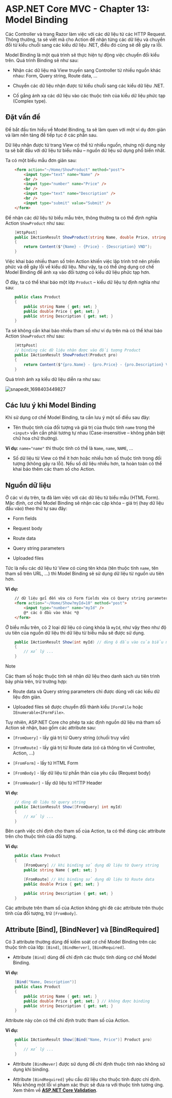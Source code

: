 # ASP.NET Core MVC - Chapter 13: Model Binding

Các Controller và trang Razor làm việc với các dữ liệu từ các HTTP Request. Thông thường, ta sẽ viết mã cho Action để nhận từng các dữ liệu và chuyển đổi từ kiểu chuỗi sang các kiểu dữ liệu .NET, điều đó cũng sẽ dễ gây ra lỗi.

Model Binding là một quá trình sẽ thực hiện tự động việc chuyển đổi kiểu trên. Quá trình Binding sẽ như sau:

* Nhận các dữ liệu mà View truyền sang Controller từ nhiều nguồn khác nhau: Form, Query string, Route data, ...

* Chuyển các dữ liệu nhận được từ kiểu chuỗi sang các kiểu dữ liệu .NET.

* Cố gắng ánh xạ các dữ liệu vào các thuộc tính của kiểu dữ liệu phức tạp (Complex type).

## Đặt vấn đề

Để bắt đầu tìm hiểu về Model Binding, ta sẽ làm quen với một ví dụ đơn giản và làm nền tảng để tiếp tục ở các phần sau.

Dữ liệu nhận được từ trang View có thể từ nhiều nguồn, nhưng nội dung này ta sẽ bắt đầu với dữ liệu từ biểu mẫu – nguồn dữ liệu sử dụng phổ biến nhất.

Ta có một biểu mẫu đơn giản sau:

```html
    <form action="~/Home/ShowProduct" method="post">
        <input type="text" name="Name" />
        <br />
        <input type="number" name="Price" />
        <br />
        <input type="text" name="Description" />
        <br />
        <input type="submit" value="Submit" />
    </form>
```

Để nhận các dữ liệu từ biểu mẫu trên, thông thường ta có thể định nghĩa Action `ShowProduct` như sau:

```cs
    [HttpPost]
    public IActionResult ShowProduct(string Name, double Price, string Description)
    {
        return Content($"{Name} - {Price} - {Description} VND");
    }
```

Việc khai báo nhiều tham số trên Action khiến việc lập trình trở nên phiền phức và dễ gây lỗi về kiểu dữ liệu. Như vậy, ta có thể ứng dụng cơ chế Model Binding để ánh xạ vào đối tượng có kiểu dữ liệu phức tạp hơn.

Ở đây, ta có thể khai báo một lớp `Product` – kiểu dữ liệu tự định nghĩa như sau:

```cs
    public class Product
    {
        public string Name { get; set; }
        public double Price { get; set; }
        public string Description { get; set; }
    }
```

Ta sẽ không cần khai báo nhiều tham số như ví dụ trên mà có thể khai báo Action `ShowProduct` như sau:

```cs
    [HttpPost]
    // binding các dữ liệu nhận được vào đối tượng Product
    public IActionResult ShowProduct(Product pro)
    { 
        return Content($"{pro.Name} - {pro.Price} - {pro.Description} VND");
    }
```

Quá trình ánh xạ kiểu dữ liệu diễn ra như sau:

![snapedit_1698403449827](https://github.com/toabaobutchi/asp.net-core-mvc/assets/147165208/c7fe4679-af27-48d4-b01f-a35f853ee3d2)

## Các lưu ý khi Model Binding

Khi sử dụng cơ chế Model Binding, ta cần lưu ý một số điều sau đây:

* Tên thuộc tính của đối tượng và giá trị của thuộc tính `name` trong thẻ `<input>` vẫn cần phải tương tự nhau (Case-insensitive – không phân biệt chữ hoa chữ thường). 

**Ví dụ:** `name="name"` thì thuộc tính có thể là `Name`, `name`, `NAME`, ...

* Số dữ liệu từ View có thể ít hơn hoặc nhiều hơn số thuộc tính trong đối tượng (không gây ra lỗi). Nếu số dữ liệu nhiều hơn, ta hoàn toàn có thể khai báo thêm các tham số cho Action.

## Nguồn dữ liệu

Ở các ví dụ trên, ta đã làm việc với các dữ liệu từ biểu mẫu (HTML Form).
Mặc định, cơ chế Model Binding sẽ nhận các cặp khóa – giá trị (hay dữ liệu đầu vào) theo thứ tự sau đây:

* Form fields

* Request body

* Route data

* Query string parameters

* Uploaded files

Tức là nếu các dữ liệu từ View có cùng tên khóa (tên thuộc tính `name`, tên tham số trên URL, ...) thì Model Binding sẽ sử dụng dữ liệu từ nguồn ưu tiên hơn.

**Ví dụ:**

```html
    // dữ liệu gửi đến vừa có Form fields vừa có Query string parameters
    <form action="~/Home/Show?myId=10" method="post">
        <input type="number" name="myId" />
        @* các ô đầu vào khác *@
    </form>
```

Ở biểu mẫu trên, có 2 loại dữ liệu có cùng khóa là `myId`, như vậy theo như độ ưu tiên của nguồn dữ liệu thì dữ liệu từ biểu mẫu sẽ được sử dụng.

```cs
    public IActionResult Show(int myId) // dùng ô đầu vào của biểu mẫu
    {
		// xử lý ...
	}
```

> [!Note]
>
> Các tham số hoặc thuộc tính sẽ nhận dữ liệu theo danh sách ưu tiên trình bày phía trên, trừ trường hợp:
>
> * Route data và Query string parameters chỉ được dùng với các kiểu dữ liệu đơn giản.
>
> * Uploaded files sẽ được chuyển đổi thành kiểu `IFormFile` hoặc `IEnumerable<IFormFile>`.

Tuy nhiên, ASP.NET Core cho phép ta xác định nguồn dữ liệu mà tham số Action sẽ nhận, bao gồm các attribute sau:

* `[FromQuery]` - lấy giá trị từ Query string (chuối truy vấn)

* `[FromRoute]` - lấy giá trị từ Route data (có cả thông tin về Controller, Action, ...)

* `[FromForm]` - lấy từ HTML Form

* `[FromBody]` - lấy dữ liệu từ phần thân của yêu cầu (Request body)

* `[FromHeader]` - lấy dữ liệu từ HTTP Header

**Ví dụ:**

```cs
    // dùng dữ liệu từ query string
    public IActionResult Show([FromQuery] int myId)
    { 
        // xử lý ...
    }
```

Bên cạnh việc chỉ định cho tham số của Action, ta có thể dùng các attribute trên cho thuộc tính của đối tượng.

**Ví dụ:**

```cs
    public class Product
    {	
        [FromQuery] // khi binding sử dụng dữ liệu từ Query string
        public string Name { get; set; }

        [FromRoute] // khi binding sử dụng dữ liệu từ Route data
        public double Price { get; set; }

        public string Description { get; set; }
	}
```

Các attribute trên tham số của Action không ghi đè các attribute trên thuộc tính của đối tượng, trừ `[FromBody]`.

## Attribute [Bind], [BindNever] và [BindRequired]

Có 3 attribute thường dùng để kiểm soát cơ chế Model Binding trên các thuộc tính của lớp: `[Bind]`, `[BindNerver]`, `[BindRequired]`.

* Attribute `[Bind]` dùng để chỉ định các thuộc tính dùng cơ chế Model Binding.

**Ví dụ:**

```cs
    [Bind("Name, Description")]
	public class Product
    {	
        public string Name { get; set; } 
        public double Price { get; set; } // không được binding
        public string Description { get; set; }
	}
```
Attribute này còn có thể chỉ định trước tham số của Action.

**Ví dụ:**

```cs
    public IActionResult Show([Bind("Name, Price")] Product pro)
    {
        // xử lý ...
    }
```

* Attribute `[BindNever]` được sử dụng để chỉ định thuộc tính nào không sử dụng khi binding.

* Attribute `[BindRequired]` yêu cầu dữ liệu cho thuộc tính được chỉ định. Nếu không một lỗi vi phạm xác thực sẽ đưa ra với thuộc tính tương ứng. Xem thêm về [**ASP.NET Core Validation**]().

